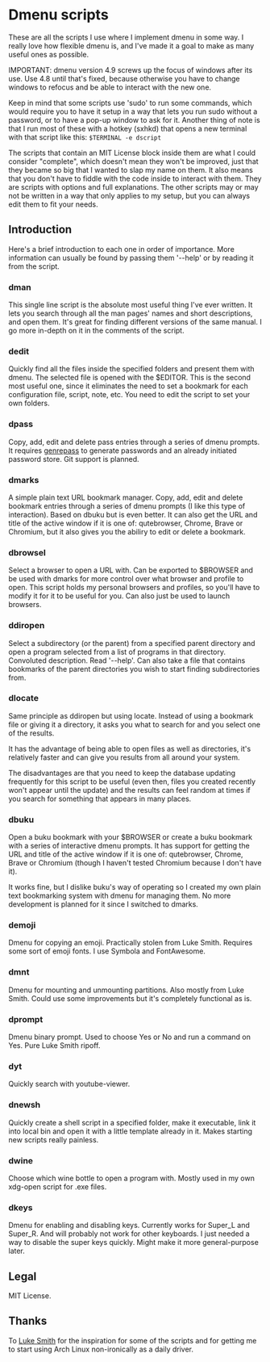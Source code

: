 # Dmenu scripts

These are all the scripts I use where I implement dmenu in some way. I really
love how flexible dmenu is, and I've made it a goal to make as many useful ones
as possible.

IMPORTANT: dmenu version 4.9 screws up the focus of windows after its use.
Use 4.8 until that's fixed, because otherwise you have to change windows
to refocus and be able to interact with the new one.

Keep in mind that some scripts use 'sudo' to run some commands,
which would require you to have it setup in a way that lets you run sudo
without a password, or to have a pop-up window to ask for it. Another thing
of note is that I run most of these with a hotkey (sxhkd) that opens a new
terminal with that script like this: `$TERMINAL -e dscript`

The scripts that contain an MIT License block inside them are what I could
consider "complete", which doesn't mean they won't be improved, just that
they became so big that I wanted to slap my name on them. It also means
that you don't have to fiddle with the code inside to interact with them.
They are scripts with options and full explanations. The other scripts
may or may not be written in a way that only applies to my setup, but you
can always edit them to fit your needs.

## Introduction

Here's a brief introduction to each one in order of importance. More information
can usually be found by passing them '--help' or by reading it from the script.

### dman

This single line script is the absolute most useful thing I've ever written.
It lets you search through all the man pages' names and short descriptions,
and open them. It's great for finding different versions of the same manual.
I go more in-depth on it in the comments of the script.

### dedit

Quickly find all the files inside the specified folders and present them
with dmenu. The selected file is opened with the $EDITOR. This is the
second most useful one, since it eliminates the need to set a bookmark for
each configuration file, script, note, etc. You need to edit the script
to set your own folders.

### dpass

Copy, add, edit and delete pass entries through a series of dmenu prompts.
It requires [genrepass](https://github.com/AlexChaplinBraz/genrepass)
to generate passwords and an already
initiated password store. Git support is planned.

### dmarks

A simple plain text URL bookmark manager. Copy, add, edit and delete bookmark
entries through a series of dmenu prompts (I like this type of interaction).
Based on dbuku but is even better. It can also get the URL and title of the
active window if it is one of: qutebrowser, Chrome, Brave or Chromium,
but it also gives you the abiliry to edit or delete a bookmark.

### dbrowsel

Select a browser to open a URL with. Can be exported to $BROWSER and be used
with dmarks for more control over what browser and profile to open.
This script holds my personal browsers and profiles, so you'll have to
modify it for it to be useful for you. Can also just be used to launch browsers.

### ddiropen

Select a subdirectory (or the parent) from a specified parent directory and open
a program selected from a list of programs in that directory. Convoluted
description. Read '--help'. Can also take a file that contains bookmarks of
the parent directories you wish to start finding subdirectories from.

### dlocate

Same principle as ddiropen but using locate. Instead of using a bookmark file
or giving it a directory, it asks you what to search for and you select one of
the results.

It has the advantage of being able to open files as well as
directories, it's relatively faster and can give you results from all around
your system.

The disadvantages are that you need to keep the database updating frequently
for this script to be useful (even then, files you created recently won't
appear until the update) and the results can feel random at times if you
search for something that appears in many places.

### dbuku

Open a buku bookmark with your $BROWSER or create a buku bookmark with a
series of interactive dmenu prompts. It has support for getting the URL
and title of the active window if it is one of: qutebrowser, Chrome, Brave
or Chromium (though I haven't tested Chromium because I don't have it).

It works fine, but I dislike buku's way of operating so I created my own
plain text bookmarking system with dmenu for managing them.
No more development is planned for it since I switched to dmarks.

### demoji

Dmenu for copying an emoji. Practically stolen from Luke Smith. Requires
some sort of emoji fonts. I use Symbola and FontAwesome.

### dmnt

Dmenu for mounting and unmounting partitions. Also mostly from Luke Smith.
Could use some improvements but it's completely functional as is.

### dprompt

Dmenu binary prompt. Used to choose Yes or No and run a command on Yes.
Pure Luke Smith ripoff.

### dyt

Quickly search with youtube-viewer.

### dnewsh

Quickly create a shell script in a specified folder, make it executable,
link it into local bin and open it with a little template already in it.
Makes starting new scripts really painless.

### dwine

Choose which wine bottle to open a program with. Mostly used in my own
xdg-open script for .exe files.

### dkeys

Dmenu for enabling and disabling keys. Currently works for Super_L and Super_R.
And will probably not work for other keyboards. I just needed a way to disable
the super keys quickly. Might make it more general-purpose later.

## Legal

MIT License.

## Thanks

To [Luke Smith](https://lukesmith.xyz/) for the inspiration for some of the
scripts and for getting me to start using Arch Linux non-ironically
as a daily driver.
